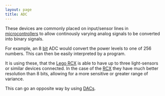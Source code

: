 ```yaml
---
layout: page
title: ADC
---
```


These devices are commonly placed on input/sensor lines in [microcontrollers](/wiki/microcontroller.html) to allow continously varying analog signals to be converted into binary signals.

For example, an 8 <a class="wiki" href="/wiki/bit.html" title="Binary Digit">bit</a> ADC would convert the power levels to one of 256 numbers. This can then be easily interpreted by a program.

It is using these, that the <a class="wiki" href="/wiki/rcx.html" title="The Lego RCX">Lego RCX</a> is able to have up to three light-sensors or similar devices connected. In the case of the <a class="wiki" href="/wiki/rcx.html" title="The Lego RCX">RCX</a> they have much better resolution than 8 bits, allowing for a more sensitive or greater range of variance.

This can go an opposite way by using <a class="wiki" href="/wiki/dac.html" title="Digital To Analog Converter">DACs</a>.
